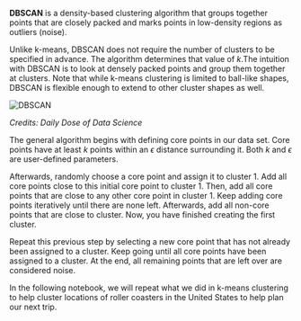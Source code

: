 **DBSCAN** is a density-based clustering algorithm that groups together points that are closely packed and marks points in low-density regions as outliers (noise). 

Unlike k-means, DBSCAN does not require the number of clusters to be specified in advance. The algorithm determines that value of $k$.The intuition with DBSCAN is to look at densely packed points and group them together at clusters. Note that while k-means clustering is limited to ball-like shapes,  DBSCAN is flexible enough to extend to other cluster shapes as well.

![DBSCAN](https://substackcdn.com/image/fetch/f_auto,q_auto:good,fl_progressive:steep/https%3A%2F%2Fsubstack-post-media.s3.amazonaws.com%2Fpublic%2Fimages%2F071b3ee2-5df1-4900-8539-a55d2ee18d8e_3221x2180.png)

*Credits: Daily Dose of Data Science*

The general algorithm begins with defining core points in our data set. Core points have at least $k$ points within an $\epsilon$ distance surrounding it. Both $k$ and $\epsilon$ are user-defined parameters. 

Afterwards, randomly choose a core point and assign it to cluster 1. Add all core points close to this initial core point to cluster 1. Then, add all core points that are close to any other core point in cluster 1. Keep adding core points iteratively until there are none left. Afterwards, add all non-core points that are close to cluster. Now, you have finished creating the first cluster.

Repeat this previous step by selecting a new core point that has not already been assigned to a cluster. Keep going until all core points have been assigned to a cluster. At the end, all remaining points that are left over are considered noise.

In the following notebook, we will repeat what we did in k-means clustering to help cluster locations of roller coasters in the United States to help plan our next trip.
